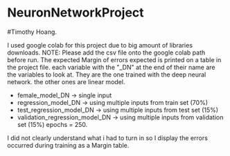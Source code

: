 # NeuronNetworkProject
#Timothy Hoang.

I used google colab for this project due to big amount of libraries downloads.
NOTE:
Please add the csv file onto the google colab path before run.
The expected Margin of errors expected is printed on a table in the project file.
each variable with the "_DN" at the end of their name are the variables to look at. They are the one trained with the deep neural network. the other ones are linear model.
- female_model_DN -> single input
- regression_model_DN -> using multiple inputs from train set (70%)
- test_regression_model_DN -> using multiple inputs from test set (15%)
- validation_regression_model_DN -> using multiple inputs from validation set (15%)
epochs = 250.


I did not clearly understand what i had to turn in so I display the errors occurred during training as a Margin table.
